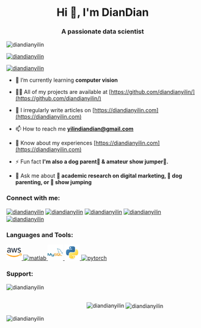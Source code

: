 <h1 align="center">Hi 👋, I'm DianDian</h1>
<h3 align="center">A passionate data scientist</h3>

<p align="left"> <img src="https://komarev.com/ghpvc/?username=diandianyilin&label=Profile%20views&color=0e75b6&style=flat" alt="diandianyilin" /> </p>

<p align="left"> <a href="https://github.com/ryo-ma/github-profile-trophy"><img src="https://github-profile-trophy.vercel.app/?username=diandianyilin" alt="diandianyilin" /></a> </p>

<p align="left"> <a href="https://twitter.com/diandianyilin" target="blank"><img src="https://img.shields.io/twitter/follow/diandianyilin?logo=twitter&style=for-the-badge" alt="diandianyilin" /></a> </p>

<!-- - 🔭 I’m currently working on **A** -->

- 🌱 I’m currently learning **computer vision**

<!-- - 👯 I’m looking to collaborate on **B** -->

<!-- - 🤝 I’m looking for help with **C** -->

- 👨‍💻 All of my projects are available at [https://github.com/diandianyilin/](https://github.com/diandianyilin/)

- 📝 I irregularly write articles on [https://diandianyilin.com](https://diandianyilin.com)

- 📫 How to reach me **yilindiandian@gmail.com**

- 📄 Know about my experiences [https://diandianyilin.com](https://diandianyilin.com)

- ⚡ Fun fact **I'm also a dog parent🐶 & amateur show jumper🐴.**
  
- 💬 Ask me about **📑 academic research on digital marketing, 🐶 dog parenting, or 🐴 show jumping**

<h3 align="left">Connect with me:</h3>
<p align="left">
<a href="https://twitter.com/diandianyilin" target="blank"><img align="center" src="https://raw.githubusercontent.com/rahuldkjain/github-profile-readme-generator/master/src/images/icons/Social/twitter.svg" alt="diandianyilin" height="30" width="40" /></a>
<a href="https://linkedin.com/in/diandianyilin" target="blank"><img align="center" src="https://raw.githubusercontent.com/rahuldkjain/github-profile-readme-generator/master/src/images/icons/Social/linked-in-alt.svg" alt="diandianyilin" height="30" width="40" /></a>
<a href="https://fb.com/diandianyilin" target="blank"><img align="center" src="https://raw.githubusercontent.com/rahuldkjain/github-profile-readme-generator/master/src/images/icons/Social/facebook.svg" alt="diandianyilin" height="30" width="40" /></a>
<a href="https://instagram.com/diandianyilin" target="blank"><img align="center" src="https://raw.githubusercontent.com/rahuldkjain/github-profile-readme-generator/master/src/images/icons/Social/instagram.svg" alt="diandianyilin" height="30" width="40" /></a>
<a href="https://www.leetcode.com/diandianyilin" target="blank"><img align="center" src="https://raw.githubusercontent.com/rahuldkjain/github-profile-readme-generator/master/src/images/icons/Social/leet-code.svg" alt="diandianyilin" height="30" width="40" /></a>
</p>

<h3 align="left">Languages and Tools:</h3>
<p align="left"> <a href="https://aws.amazon.com" target="_blank" rel="noreferrer"> <img src="https://raw.githubusercontent.com/devicons/devicon/master/icons/amazonwebservices/amazonwebservices-original-wordmark.svg" alt="aws" width="40" height="40"/> </a> <a href="https://www.mathworks.com/" target="_blank" rel="noreferrer"> <img src="https://upload.wikimedia.org/wikipedia/commons/2/21/Matlab_Logo.png" alt="matlab" width="40" height="40"/> </a> <a href="https://www.mysql.com/" target="_blank" rel="noreferrer"> <img src="https://raw.githubusercontent.com/devicons/devicon/master/icons/mysql/mysql-original-wordmark.svg" alt="mysql" width="40" height="40"/> </a> <a href="https://www.python.org" target="_blank" rel="noreferrer"> <img src="https://raw.githubusercontent.com/devicons/devicon/master/icons/python/python-original.svg" alt="python" width="40" height="40"/> </a> <a href="https://pytorch.org/" target="_blank" rel="noreferrer"> <img src="https://www.vectorlogo.zone/logos/pytorch/pytorch-icon.svg" alt="pytorch" width="40" height="40"/> </a> </p>

<h3 align="left">Support:</h3>
<p><a href="https://www.buymeacoffee.com/diandianyilin"> <img align="left" src="https://cdn.buymeacoffee.com/buttons/v2/default-yellow.png" height="50" width="210" alt="diandianyilin" /></a></p><br><br>

<p><img align="left" src="https://github-readme-stats.vercel.app/api/top-langs?username=diandianyilin&show_icons=true&locale=en&layout=compact" alt="diandianyilin" /></p>

<p>&nbsp;<img align="center" src="https://github-readme-stats.vercel.app/api?username=diandianyilin&show_icons=true&locale=en" alt="diandianyilin" /></p>

<p><img align="center" src="https://github-readme-streak-stats.herokuapp.com/?user=diandianyilin&" alt="diandianyilin" /></p>
